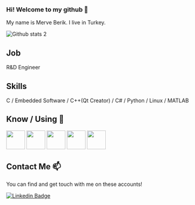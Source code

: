 ### Hi! Welcome to my github 👋

My name is Merve Berik. I live in Turkey.

![Github stats 2](https://github-readme-stats.vercel.app/api?username=merveberik&show_icons=true&theme=radical)

## Job

R&D Engineer

## Skills

C / Embedded Software / C++(Qt Creator) / C# / Python / Linux / MATLAB

## Know / Using 🧠

<code><a href="https://code.visualstudio.com" target="_blank"><img height="50" src="https://www.vectorlogo.zone/logos/visualstudio_code/visualstudio_code-ar21.svg"></a></code>
<code><a href="https://www.qt.io/" target="_blank"><img height="50" src="https://www.vectorlogo.zone/logos/qtio/qtio-icon.svg"></a></code>
<code><a href="https://ubuntu.com/" target="_blank"><img height="50" src="https://www.vectorlogo.zone/logos/ubuntu/ubuntu-ar21.svg"></a></code>
<code><a href="https://www.postman.com/" target="_blank"><img height="50" src="https://www.vectorlogo.zone/logos/getpostman/getpostman-ar21.svg"></a></code>
<code><a href="https://www.gitlab.com" target="_blank"><img height="50" src="https://www.vectorlogo.zone/logos/gitlab/gitlab-ar21.svg"></a></code>

## Contact Me 📫

You can find and get touch with me on these accounts!

[![Linkedin Badge](https://img.shields.io/badge/merveberik-follow%20on%20linkedin-blue?style=for-the-badge&logo=linkedin)](https://www.linkedin.com/in/merveberik/)


<!--
**merveberik/merveberik** is a ✨ _special_ ✨ repository because its `README.md` (this file) appears on your GitHub profile.

Here are some ideas to get you started:

- 🔭 I’m currently working on ...
- 🌱 I’m currently learning ...
- 👯 I’m looking to collaborate on ...
- 🤔 I’m looking for help with ...
- 💬 Ask me about ...
- 📫 How to reach me: ...
- 😄 Pronouns: ...
- ⚡ Fun fact: ...

